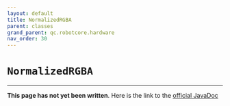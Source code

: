 ```yaml
---
layout: default
title: NormalizedRGBA
parent: classes
grand_parent: qc.robotcore.hardware
nav_order: 30
---
```

# `NormalizedRGBA`
---
**This page has not yet been written**. Here is the link to the [official JavaDoc](https://ftctechnh.github.io/ftc_app/doc/javadoc/com/qualcomm/robotcore/hardware/NormalizedRGBA.html)
        